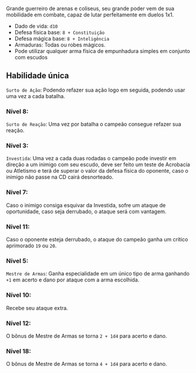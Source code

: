 Grande guerreiro de arenas e coliseus, seu grande poder vem de sua mobilidade em combate, capaz de lutar perfeitamente em duelos 1x1.

- Dado de vida: `d10`
- Defesa física base: `8 + Constituição`
- Defesa mágica base: `8 + Inteligência`  
- Armaduras: Todas ou robes mágicos.
- Pode utilizar qualquer arma física de empunhadura simples em conjunto com escudos

## Habilidade única
`Surto de Ação`: Podendo refazer sua ação logo em seguida, podendo usar uma vez a cada batalha.

### Nível 8:
`Surto de Reação`: Uma vez por batalha o campeão consegue refazer sua reação.

### Nível 3:
`Investida`: Uma vez a cada duas rodadas o campeão pode investir em direção a um inimigo com seu escudo, deve ser feito um teste de Acrobacia ou Atletismo e terá de superar o valor da defesa física do oponente, caso o inimigo não passe na CD cairá desnorteado.

### Nível 7: 
Caso o inimigo consiga esquivar da Investida, sofre um ataque de oportunidade, caso seja derrubado, o ataque será com vantagem.

### Nível 11: 
Caso o oponente esteja derrubado, o ataque do campeão ganha um crítico aprimorado `19` ou `20`.

### Nível 5:
`Mestre de Armas`: Ganha especialidade em um único tipo de arma ganhando `+1` em acerto e dano por ataque com a arma escolhida.

### Nível 10: 
Recebe seu ataque extra.

### Nível 12: 
O bônus de Mestre de Armas se torna `2 + 1d4` para acerto e dano.

### Nível 18: 
O bônus de Mestre de Armas se torna `4 + 1d4` para acerto e dano.





